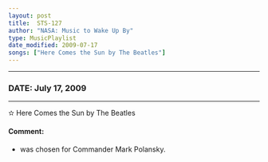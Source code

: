```yaml
---
layout: post
title:  STS-127
author: "NASA: Music to Wake Up By"
type: MusicPlaylist
date_modified: 2009-07-17
songs: ["Here Comes the Sun by The Beatles"]
---
```


----
### DATE: July 17, 2009
----
✫ Here Comes the Sun by The Beatles

#### Comment:
* was chosen for Commander Mark Polansky.



<br/>
<center>
	<a target="_blank"
	   href="https://twitter.com/intent/tweet?hashtags=Space,NASA,Playlist,NASAWakeupCalls,SpaceProgram&text={{ page.author}}, '{{ page.songs.first }}' {{ page.title }}, {{ page.date | date: '%B %d, %Y' }}. {{ site.url }}{{ page.url }} @nasawakeupcalls">
	   <i class="fab fa-twitter" alt="Tweet this page" style="font-size: 1.3em;"></i>
	</a>
	&nbsp; 	<i class="fas fa-user-astronaut" style="font-size: 1.5em;"></i> &nbsp;
    <a type="amzn" search="'Here Comes the Sun by The Beatles'" category="popular music">
        <i class="fab fa-amazon" style="font-size: 1.3em;"></i>
    </a>
</center>
